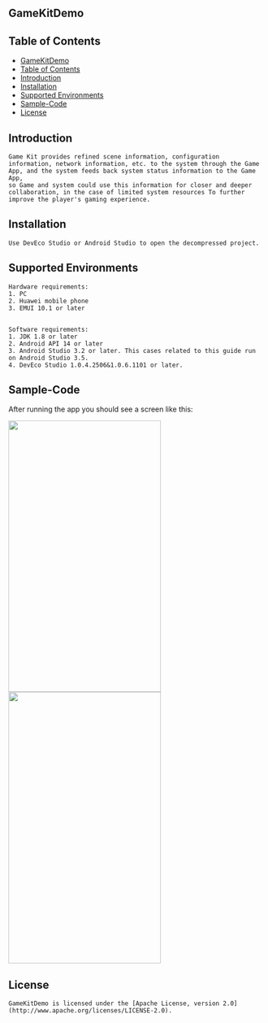 ## GameKitDemo


## Table of Contents

- [GameKitDemo](#gamekitdemo)
- [Table of Contents](#table-of-contents)
- [Introduction](#introduction)
- [Installation](#installation)
- [Supported Environments](#supported-environments)
- [Sample-Code](#sample-code)
- [License](#license)


## Introduction
    Game Kit provides refined scene information, configuration information, network information, etc. to the system through the Game App, and the system feeds back system status information to the Game App,
	so Game and system could use this information for closer and deeper collaboration, in the case of limited system resources To further improve the player's gaming experience.

## Installation
    Use DevEco Studio or Android Studio to open the decompressed project.


## Supported Environments
    Hardware requirements:
    1. PC
    2. Huawei mobile phone
	3. EMUI 10.1 or later


    Software requirements:
    1. JDK 1.8 or later
    2. Android API 14 or later
    3. Android Studio 3.2 or later. This cases related to this guide run on Android Studio 3.5.
	4. DevEco Studio 1.0.4.2506&1.0.6.1101 or later.

## Sample-Code
After running the app you should see a screen like this:

<img src="gamekitdemo\src\main\asset\GameKit-2020-03-06-01.png" height="534" width="300" style="max-width:100%;">
<img src="gamekitdemo\src\main\asset\GameKit-2020-03-06-02.png" height="534" width="300" style="max-width:100%;">

##  License
    GameKitDemo is licensed under the [Apache License, version 2.0](http://www.apache.org/licenses/LICENSE-2.0).

